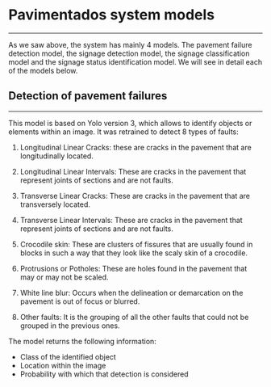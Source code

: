 # Pavimentados system models
---

As we saw above, the system has mainly 4 models. The pavement failure detection model, the signage detection model, the signage classification model and the signage status identification model. We will see in detail each of the models below.

## Detection of pavement failures
---

This model is based on Yolo version 3, which allows to identify objects or elements within an image. It was retrained to detect 8 types of faults:

1. Longitudinal Linear Cracks: these are cracks in the pavement that are longitudinally located.

2. Longitudinal Linear Intervals: These are cracks in the pavement that represent joints of sections and are not faults.

3. Transverse Linear Cracks: These are cracks in the pavement that are transversely located.

4. Transverse Linear Intervals: These are cracks in the pavement that represent joints of sections and are not faults.

5. Crocodile skin: These are clusters of fissures that are usually found in blocks in such a way that they look like the scaly skin of a crocodile.

6. Protrusions or Potholes: These are holes found in the pavement that may or may not be scaled.

7. White line blur: Occurs when the delineation or demarcation on the pavement is out of focus or blurred.

8. Other faults: It is the grouping of all the other faults that could not be grouped in the previous ones.

The model returns the following information:

 - Class of the identified object
 - Location within the image
 - Probability with which that detection is considered

 